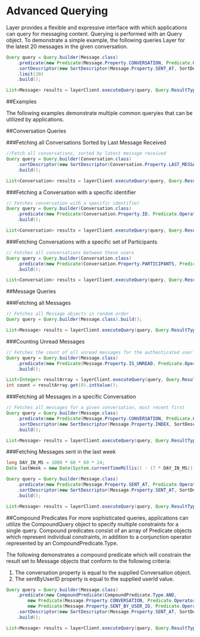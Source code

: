 # Advanced Querying

Layer provides a flexible and expressive interface with which applications can query for messaging content. Querying is performed with an Query object. To demonstrate a simple example, the following queries Layer for the latest 20 messages in the given conversation.

```java
Query query = Query.builder(Message.class)
    .predicate(new Predicate(Message.Property.CONVERSATION, Predicate.Operator.EQUAL_TO, myConversation))
    .sortDescriptor(new SortDescriptor(Message.Property.SENT_AT, SortDescriptor.Order.DESCENDING))
    .limit(20)
    .build();

List<Message> results = layerClient.executeQuery(query, Query.ResultType.OBJECTS);
```

##Examples

The following examples demonstrate multiple common queryies that can be utilized by applications.

##Conversation Queries

###Fetching all Conversations Sorted by Last Message Received
```java
//Fetch all conversations, sorted by latest message received
Query query = Query.builder(Conversation.class)
    .sortDescriptor(new SortDescriptor(Conversation.Property.LAST_MESSAGE_RECEIVED_AT, SortDescriptor.Order.DESCENDING))
    .build();

List<Conversation> results = layerClient.executeQuery(query, Query.ResultType.OBJECTS);
```

###Fetching a Conversation with a specific identifier
```java
// Fetches conversation with a specific identifier
Query query = Query.builder(Conversation.class)
    .predicate(new Predicate(Conversation.Property.ID, Predicate.Operator.EQUAL_TO, identifer))
    .build();

List<Conversation> results = layerClient.executeQuery(query, Query.ResultType.OBJECTS);
```

###Fetching Conversations with a specific set of Participants
```java
// Fetches all conversations between these users
Query query = Query.builder(Conversation.class)
    .predicate(new Predicate(Conversation.Property.PARTICIPANTS, Predicate.Operator.IN, participants))
    .build();

List<Conversation> results = layerClient.executeQuery(query, Query.ResultType.OBJECTS);
```

##Message Queries

###Fetching all Messages
```java
// Fetches all Message objects in random order
Query query = Query.builder(Message.class).build();

List<Message> results = layerClient.executeQuery(query, Query.ResultType.OBJECTS);
```

###Counting Unread Messages
```java
// Fetches the count of all unread messages for the authenticated user
Query query = Query.builder(Message.class)
    .predicate(new Predicate(Message.Property.IS_UNREAD, Predicate.Operator.EQUAL_TO, true))
    .build();

List<Integer> resultArray = layerClient.executeQuery(query, Query.ResultType.COUNT);
int count = resultArray.get(0).intValue();
```

###Fetching all Messages in a specific Conversation
```java
// Fetches all messages for a given conversation, most recent first
Query query = Query.builder(Message.class)
    .predicate(new Predicate(Message.Property.CONVERSATION, Predicate.Operator.EQUAL_TO, myConversation))
    .sortDescriptor(new SortDescriptor(Message.Property.INDEX, SortDescriptor.Order.DESCENDING))
    .build();

List<Message> results = layerClient.executeQuery(query, Query.ResultType.OBJECTS);
```

###Fetching Messages sent in the last week
```java
long DAY_IN_MS = 1000 * 60 * 60 * 24;
Date lastWeek = new Date(System.currentTimeMillis() - (7 * DAY_IN_MS))

Query query = Query.builder(Message.class)
    .predicate(new Predicate(Message.Property.SENT_AT, Predicate.Operator.GREATER_THAN_OR_EQUAL_TO, lastWeek))
    .sortDescriptor(new SortDescriptor(Message.Property.SENT_AT, SortDescriptor.Order.DESCENDING))
    .build();

List<Message> results = layerClient.executeQuery(query, Query.ResultType.OBJECTS);
```

##Compound Predicates
For more sophisticated queries, applications can utilize the CompoundQuery object to specify multiple constraints for a single query. Compound predicates consist of an array of Predicate objects which represent individual constraints, in addition to a conjunction operator represented by an CompoundPredicate.Type.

The following demonstrates a compound predicate which will constrain the result set to Message objects that conform to the following criteria:

1. The conversation property is equal to the supplied Conversation object.
2. The sentByUserID property is equal to the supplied userId value.

```java
Query query = Query.builder(Message.class)
    .predicate(new CompoundPredicate(CompoundPredicate.Type.AND,
        new Predicate(Message.Property.CONVERSATION, Predicate.Operator.EQUAL_TO, conversation),
        new Predicate(Message.Property.SENT_BY_USER_ID, Predicate.Operator.EQUAL_TO, userID)))
    .sortDescriptor(new SortDescriptor(Message.Property.SENT_AT, SortDescriptor.Order.DESCENDING))
    .build();

List<Message> results = layerClient.executeQuery(query, Query.ResultType.OBJECTS);
```
